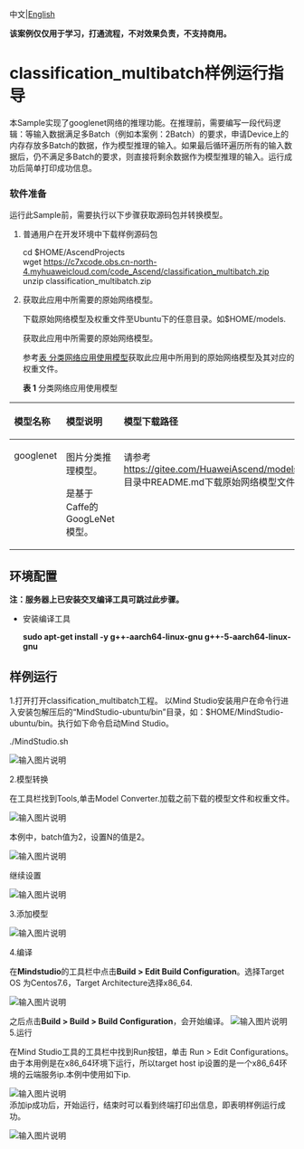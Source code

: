 中文|[English](README_EN.md)

**该案例仅仅用于学习，打通流程，不对效果负责，不支持商用。**

# classification_multibatch样例运行指导

本Sample实现了googlenet网络的推理功能。在推理前，需要编写一段代码逻辑：等输入数据满足多Batch（例如本案例：2Batch）的要求，申请Device上的内存存放多Batch的数据，作为模型推理的输入。如果最后循环遍历所有的输入数据后，仍不满足多Batch的要求，则直接将剩余数据作为模型推理的输入。运行成功后简单打印成功信息。

### 软件准备

运行此Sample前，需要执行以下步骤获取源码包并转换模型。

1. 普通用户在开发环境中下载样例源码包
        
        
     cd $HOME/AscendProjects     
     wget https://c7xcode.obs.cn-north-4.myhuaweicloud.com/code_Ascend/classification_multibatch.zip        
     unzip classification_multibatch.zip
        

2. 获取此应用中所需要的原始网络模型。

   下载原始网络模型及权重文件至Ubuntu下的任意目录。如$HOME/models.

   <a name="zh-cn_topic_0219108795_li2074865610364"></a>获取此应用中所需要的原始网络模型。

    参考[表 分类网络应用使用模型](#zh-cn_topic_0219108795_table19942111763710)获取此应用中所用到的原始网络模型及其对应的权重文件。

    **表 1**  分类网络应用使用模型

<a name="zh-cn_topic_0219108795_table19942111763710"></a>
<table><thead align="left"><tr id="zh-cn_topic_0219108795_row611318123710"><th class="cellrowborder" valign="top" width="11.959999999999999%" id="mcps1.2.4.1.1"><p id="zh-cn_topic_0219108795_p81141820376"><a name="zh-cn_topic_0219108795_p81141820376"></a><a name="zh-cn_topic_0219108795_p81141820376"></a>模型名称</p>
</th>
<th class="cellrowborder" valign="top" width="8.07%" id="mcps1.2.4.1.2"><p id="zh-cn_topic_0219108795_p13181823711"><a name="zh-cn_topic_0219108795_p13181823711"></a><a name="zh-cn_topic_0219108795_p13181823711"></a>模型说明</p>
</th>
<th class="cellrowborder" valign="top" width="79.97%" id="mcps1.2.4.1.3"><p id="zh-cn_topic_0219108795_p1717182378"><a name="zh-cn_topic_0219108795_p1717182378"></a><a name="zh-cn_topic_0219108795_p1717182378"></a>模型下载路径</p>
</th>
</tr>
</thead>
<tbody><tr id="zh-cn_topic_0219108795_row1119187377"><td class="cellrowborder" valign="top" width="11.959999999999999%" headers="mcps1.2.4.1.1 "><p id="zh-cn_topic_0219108795_p4745165253920"><a name="zh-cn_topic_0219108795_p4745165253920"></a><a name="zh-cn_topic_0219108795_p4745165253920"></a>googlenet</p>
</td>
<td class="cellrowborder" valign="top" width="8.07%" headers="mcps1.2.4.1.2 "><p id="zh-cn_topic_0219108795_p1874515218391"><a name="zh-cn_topic_0219108795_p1874515218391"></a><a name="zh-cn_topic_0219108795_p1874515218391"></a>图片分类推理模型。

是基于Caffe的GoogLeNet模型。</p>
</td>
<td class="cellrowborder" valign="top" width="79.97%" headers="mcps1.2.4.1.3 "><p id="zh-cn_topic_0219108795_p611318163718"><a name="zh-cn_topic_0219108795_p611318163718"></a><a name="zh-cn_topic_0219108795_p611318163718"></a>请参考<a href="https://gitee.com/HuaweiAscend/models/tree/master/computer_vision/classification/googlenet" target="_blank" rel="noopener noreferrer">https://gitee.com/HuaweiAscend/models/tree/master/computer_vision/classification/googlenet</a>目录中README.md下载原始网络模型文件及其对应的权重文件。</p>
</td>
</tr>
</tbody>
</table>


## 环境配置   

**注：服务器上已安装交叉编译工具可跳过此步骤。**  

- 安装编译工具  

  **sudo apt-get install -y g++\-aarch64-linux-gnu g++\-5-aarch64-linux-gnu** 

 

##  样例运行

1.打开打开classification_multibatch工程。
以Mind Studio安装用户在命令行进入安装包解压后的“MindStudio-ubuntu/bin”目录，如：$HOME/MindStudio-ubuntu/bin。执行如下命令启动Mind Studio。

./MindStudio.sh


![输入图片说明](https://images.gitee.com/uploads/images/2020/0925/191352_8b407ee1_7985487.png "屏幕截图.png")

2.模型转换

在工具栏找到Tools,单击Model Converter.加载之前下载的模型文件和权重文件。

![输入图片说明](https://images.gitee.com/uploads/images/2020/1019/203937_40176fb9_5395865.png "屏幕截图.png")

本例中，batch值为2，设置N的值是2。

![输入图片说明](https://images.gitee.com/uploads/images/2020/1019/203946_af36b040_5395865.png "屏幕截图.png")

继续设置

![输入图片说明](https://images.gitee.com/uploads/images/2020/1010/182024_47100f27_7990837.png "屏幕截图.png")

3.添加模型  
  
![输入图片说明](https://images.gitee.com/uploads/images/2020/0925/194013_46aca0e8_7985487.png "屏幕截图.png")

4.编译

在**Mindstudio**的工具栏中点击**Build > Edit Build Configuration**。选择Target OS 为Centos7.6，Target Architecture选择x86_64.

![输入图片说明](https://images.gitee.com/uploads/images/2020/0925/191419_f4672648_7985487.png "屏幕截图.png")
   

之后点击**Build > Build > Build Configuration**，会开始编译。
![输入图片说明](https://images.gitee.com/uploads/images/2020/0925/192627_146f85be_7985487.png "屏幕截图.png")
5.运行

在Mind Studio工具的工具栏中找到Run按钮，单击 Run > Edit Configurations。
由于本用例是在x86_64环境下运行，所以target host ip设置的是一个x86_64环境的云端服务ip.本例中使用如下ip.

![输入图片说明](https://images.gitee.com/uploads/images/2020/1019/204028_19d7698c_5395865.png "屏幕截图.png")   
添加ip成功后，开始运行，结束时可以看到终端打印出信息，即表明样例运行成功。

![输入图片说明](https://images.gitee.com/uploads/images/2020/1010/180548_886fc416_7990837.png "屏幕截图.png")
